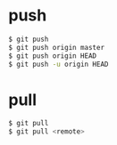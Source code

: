 # push

```bash
$ git push
$ git push origin master
$ git push origin HEAD
$ git push -u origin HEAD
```

# pull

```bash
$ git pull
$ git pull <remote>
```

<!-- 
fetch: 从远程存储库中下载对象和分支引用。 

push HEAD: push 时不需要指定分支名称了，默认使用的是当前分支名称。

-u push HEAD: 在推送的同时设置当前分支为默认分支，供其他命令使用。比如：pull、push 等。

1. `git remote add origin <URL>` 
2. git push origin master
3. 新建一个本地仓库 (mkdir ../git-ppt-2)
4. 仓库 2 pull
-->
